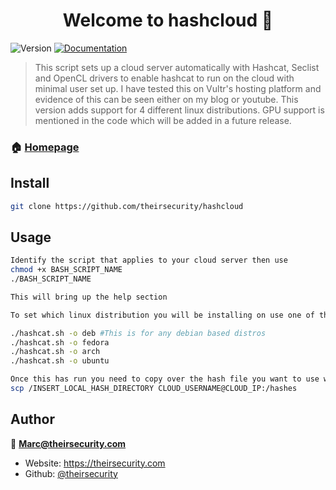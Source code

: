 <h1 align="center">Welcome to hashcloud 👋</h1>
<p>
  <img alt="Version" src="https://img.shields.io/badge/version-0.6-blue.svg?cacheSeconds=2592000" />
  <a href="https://github.com/theirsecurity/hashcloud" target="_blank">
    <img alt="Documentation" src="https://img.shields.io/badge/documentation-yes-brightgreen.svg" />
  </a>
</p>

> This script sets up a cloud server automatically with Hashcat, Seclist and OpenCL drivers to enable hashcat to run on the cloud with minimal user set up. I have tested this on Vultr's hosting platform and evidence of this can be seen either on my blog or youtube. This version adds support for 4 different linux distributions. GPU support is mentioned in the code which will be added in a future release.

### 🏠 [Homepage](https://github.com/theirsecurity/hashcloud)

## Install

```sh
git clone https://github.com/theirsecurity/hashcloud
```

## Usage

```sh
Identify the script that applies to your cloud server then use
chmod +x BASH_SCRIPT_NAME
./BASH_SCRIPT_NAME

This will bring up the help section

To set which linux distribution you will be installing on use one of the below

./hashcat.sh -o deb #This is for any debian based distros
./hashcat.sh -o fedora
./hashcat.sh -o arch
./hashcat.sh -o ubuntu 

Once this has run you need to copy over the hash file you want to use with hascat, i did this using SCP to the /root/hashes folder e.g
scp /INSERT_LOCAL_HASH_DIRECTORY CLOUD_USERNAME@CLOUD_IP:/hashes
```

## Author

👤 **Marc@theirsecurity.com**

* Website: https://theirsecurity.com
* Github: [@theirsecurity](https://github.com/theirsecurity)
